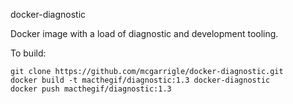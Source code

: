 docker-diagnostic

Docker image with a load of diagnostic and development tooling.

To build:
```
git clone https://github.com/mcgarrigle/docker-diagnostic.git
docker build -t macthegif/diagnostic:1.3 docker-diagnostic
docker push macthegif/diagnostic:1.3
```
